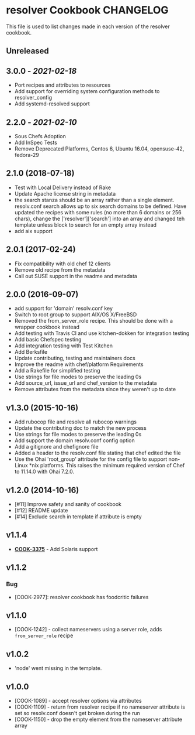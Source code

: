 # resolver Cookbook CHANGELOG

This file is used to list changes made in each version of the resolver cookbook.

## Unreleased

## 3.0.0 - *2021-02-18*

- Port recipes and attributes to resources
- Add support for overriding system configuration methods to resolver_config
- Add systemd-resolved support

## 2.2.0 - *2021-02-10*

- Sous Chefs Adoption
- Add InSpec Tests
- Remove Deprecated Platforms, Centos 6, Ubuntu 16.04, opensuse-42, fedora-29

## 2.1.0 (2018-07-18)

- Test with Local Delivery instead of Rake
- Update Apache license string in metadata
- the search stanza should be an array rather than a single element.  resolv.conf search allows up to six search domains to be defined.  Have updated the recipes with some rules (no more than 6 domains or 256 chars), change the ['resolver']['search'] into an array and changed teh template unless block to search for an empty array instead
- add aix support

## 2.0.1 (2017-02-24)

- Fix compatibility with old chef 12 clients
- Remove old recipe from the metadata
- Call out SUSE support in the readme and metadata

## 2.0.0 (2016-09-07)

- add support for 'domain' resolv.conf key
- Switch to root group to support AIX/OS X/FreeBSD
- Removed the from_server_role recipe. This should be done with a wrapper cookbook instead
- Add testing with Travis CI and use kitchen-dokken for integration testing
- Add basic Chefspec testing
- Add integration testing with Test Kitchen
- Add Berksfile
- Update contributing, testing and maintainers docs
- Improve the readme with chef/platform Requirements
- Add a Rakefile for simplified testing
- Use strings for file modes to preserve the leading 0s
- Add source_url, issue_url and chef_version to the metadata
- Remove attributes from the metadata since they weren't up to date

## v1.3.0 (2015-10-16)

- Add rubocop file and resolve all rubocop warnings
- Update the contributing doc to match the new process
- Use strings for file modes to preserve the leading 0s
- Add support the domain resolv.conf config option
- Add a gitignore and chefignore file
- Added a header to the resolv.conf file stating that chef edited the file
- Use the Ohai 'root_group' attribute for the config file to support non-Linux *nix platforms. This raises the minimum required version of Chef to 11.14.0 with Ohai 7.2.0.

## v1.2.0 (2014-10-16)

- [#11] Improve safety and sanity of cookbook
- [#12] README update
- [#14] Exclude search in template if attribute is empty

## v1.1.4

- **[COOK-3375](https://tickets.chef.io/browse/COOK-3375)** - Add Solaris support

## v1.1.2

### Bug

- [COOK-2977]: resolver cookbook has foodcritic failures

## v1.1.0

- [COOK-1242] - collect nameservers using a server role, adds `from_server_role` recipe

## v1.0.2

- 'node' went missing in the template.

## v1.0.0

- [COOK-1089] - accept resolver options via attributes
- [COOK-1109] - return from resolver recipe if no nameserver attribute is set so resolv.conf doesn't get broken during the run
- [COOK-1150] - drop the empty element from the nameserver attribute array
